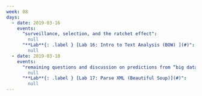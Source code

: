```yaml
---
week: 08
days:
  - date: 2019-03-16
    events:
      "surveillance, selection, and the ratchet effect":
        null
      "**Lab**{: .label } [Lab 16: Intro to Text Analysis (BOW) ](#)":
        null
  - date: 2019-03-18
    events:
      "remaining questions and discussion on predictions from “big data”":
        null
      "**Lab**{: .label } [Lab 17: Parse XML (Beautiful Soup)](#)":
        null
---
```

